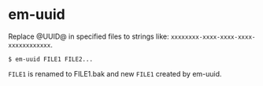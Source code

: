 em-uuid
=======

Replace @UUID@ in specified files to strings like: `xxxxxxxx-xxxx-xxxx-xxxx-xxxxxxxxxxxx`.

```
$ em-uuid FILE1 FILE2...
```

`FILE1` is renamed to FILE1.bak and new `FILE1` created by em-uuid.
